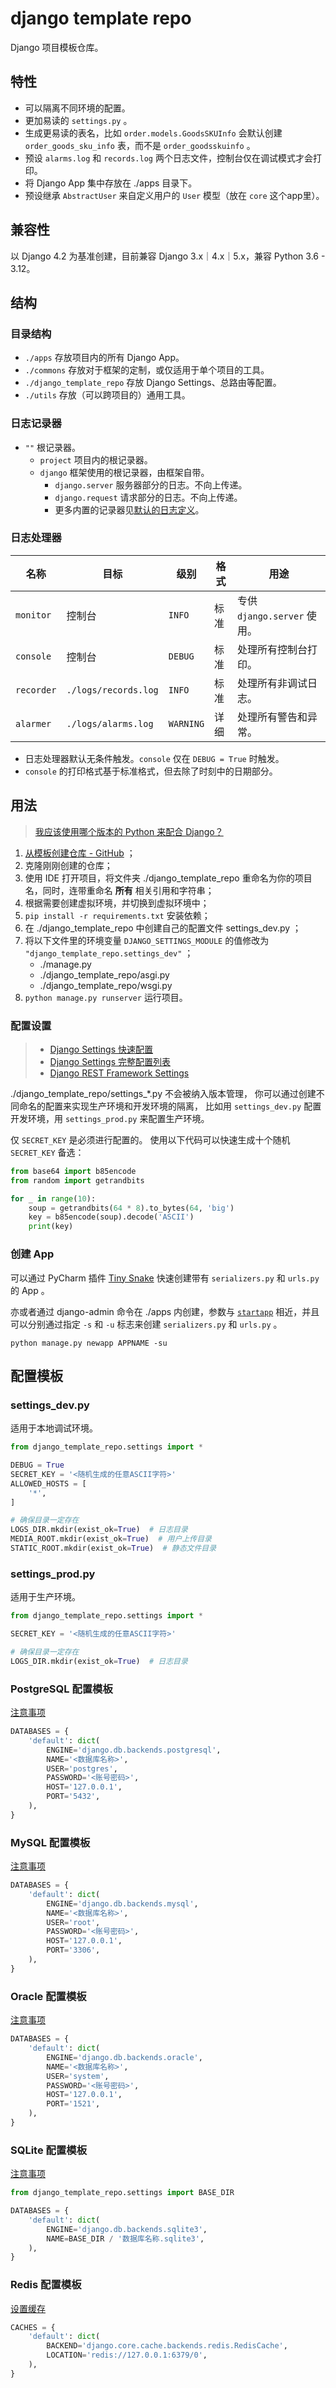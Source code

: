 # django template repo

Django 项目模板仓库。

## 特性

- 可以隔离不同环境的配置。
- 更加易读的 `settings.py` 。
- 生成更易读的表名，比如 `order.models.GoodsSKUInfo` 会默认创建 `order_goods_sku_info` 表，而不是 `order_goodsskuinfo` 。
- 预设 `alarms.log` 和 `records.log` 两个日志文件，控制台仅在调试模式才会打印。
- 将 Django App 集中存放在 ./apps 目录下。
- 预设继承 `AbstractUser` 来自定义用户的 `User` 模型（放在 `core` 这个app里）。

## 兼容性

以 Django 4.2 为基准创建，目前兼容 Django 3.x｜4.x｜5.x，兼容 Python 3.6 - 3.12。

## 结构

### 目录结构

- `./apps` 存放项目内的所有 Django App。
- `./commons` 存放对于框架的定制，或仅适用于单个项目的工具。
- `./django_template_repo` 存放 Django Settings、总路由等配置。
- `./utils` 存放（可以跨项目的）通用工具。

### 日志记录器

- `""` 根记录器。
  - `project` 项目内的根记录器。
  - `django` 框架使用的根记录器，由框架自带。
    - `django.server` 服务器部分的日志。不向上传递。
    - `django.request` 请求部分的日志。不向上传递。
    - 更多内置的记录器见[默认的日志定义](https://docs.djangoproject.com/zh-hans/4.2/ref/logging/#default-logging-definition)。

### 日志处理器

| 名称         | 目标                   | 级别        | 格式 | 用途                     |
|------------|----------------------|-----------|----|------------------------|
| `monitor`  | 控制台                  | `INFO`    | 标准 | 专供 `django.server` 使用。 |
| `console`  | 控制台                  | `DEBUG`   | 标准 | 处理所有控制台打印。             |
| `recorder` | `./logs/records.log` | `INFO`    | 标准 | 处理所有非调试日志。             |
| `alarmer`  | `./logs/alarms.log`  | `WARNING` | 详细 | 处理所有警告和异常。             |

- 日志处理器默认无条件触发。`console` 仅在 `DEBUG = True` 时触发。
- `console` 的打印格式基于标准格式，但去除了时刻中的日期部分。

## 用法

> [我应该使用哪个版本的 Python 来配合 Django？](https://docs.djangoproject.com/zh-hans/4.2/faq/install/#what-python-version-can-i-use-with-django)

1. [从模板创建仓库 - GitHub](https://docs.github.com/zh/repositories/creating-and-managing-repositories/creating-a-repository-from-a-template) ；
2. 克隆刚刚创建的仓库；
3. 使用 IDE 打开项目，将文件夹 ./django_template_repo 重命名为你的项目名，同时，连带重命名 **所有** 相关引用和字符串；
4. 根据需要创建虚拟环境，并切换到虚拟环境中；
5. `pip install -r requirements.txt` 安装依赖；
6. 在 ./django_template_repo 中创建自己的配置文件 settings_dev.py ；
7. 将以下文件里的环境变量 `DJANGO_SETTINGS_MODULE` 的值修改为 `"django_template_repo.settings_dev"` ；
   - ./manage.py
   - ./django_template_repo/asgi.py
   - ./django_template_repo/wsgi.py
8. `python manage.py runserver` 运行项目。

### 配置设置

> - [Django Settings 快速配置](https://docs.djangoproject.com/zh-hans/4.2/topics/settings/)
> - [Django Settings 完整配置列表](https://docs.djangoproject.com/zh-hans/4.2/ref/settings/)
> - [Django REST Framework Settings](https://www.django-rest-framework.org/api-guide/settings/)

./django_template_repo/settings_*.py 不会被纳入版本管理，
你可以通过创建不同命名的配置来实现生产环境和开发环境的隔离，
比如用 `settings_dev.py` 配置开发环境，用 `settings_prod.py` 来配置生产环境。

仅 `SECRET_KEY` 是必须进行配置的。
使用以下代码可以快速生成十个随机 `SECRET_KEY` 备选：

```python
from base64 import b85encode
from random import getrandbits

for _ in range(10):
    soup = getrandbits(64 * 8).to_bytes(64, 'big')
    key = b85encode(soup).decode('ASCII')
    print(key)
```

### 创建 App

可以通过 PyCharm 插件 [Tiny Snake](https://plugins.jetbrains.com/plugin/24140-tiny-snake/)
快速创建带有 `serializers.py` 和 `urls.py` 的 App 。

亦或者通过 django-admin 命令在 ./apps 内创建，参数与
[`startapp`](https://docs.djangoproject.com/zh-hans/4.2/ref/django-admin/#startapp)
相近，并且可以分别通过指定 `-s` 和 `-u` 标志来创建 `serializers.py` 和 `urls.py` 。

```shell
python manage.py newapp APPNAME -su
```

## 配置模板

### settings_dev.py

适用于本地调试环境。

```python
from django_template_repo.settings import *

DEBUG = True
SECRET_KEY = '<随机生成的任意ASCII字符>'
ALLOWED_HOSTS = [
    '*',
]

# 确保目录一定存在
LOGS_DIR.mkdir(exist_ok=True)  # 日志目录
MEDIA_ROOT.mkdir(exist_ok=True)  # 用户上传目录
STATIC_ROOT.mkdir(exist_ok=True)  # 静态文件目录
```

### settings_prod.py

适用于生产环境。

```python
from django_template_repo.settings import *

SECRET_KEY = '<随机生成的任意ASCII字符>'

# 确保目录一定存在
LOGS_DIR.mkdir(exist_ok=True)  # 日志目录
```

### PostgreSQL 配置模板

[注意事项](https://docs.djangoproject.com/zh-hans/4.2/ref/databases/#postgresql-notes)

```python
DATABASES = {
    'default': dict(
        ENGINE='django.db.backends.postgresql',
        NAME='<数据库名称>',
        USER='postgres',
        PASSWORD='<账号密码>',
        HOST='127.0.0.1',
        PORT='5432',
    ),
}
```

### MySQL 配置模板

[注意事项](https://docs.djangoproject.com/zh-hans/4.2/ref/databases/#mysql-notes)

```python
DATABASES = {
    'default': dict(
        ENGINE='django.db.backends.mysql',
        NAME='<数据库名称>',
        USER='root',
        PASSWORD='<账号密码>',
        HOST='127.0.0.1',
        PORT='3306',
    ),
}
```

### Oracle 配置模板

[注意事项](https://docs.djangoproject.com/zh-hans/4.2/ref/databases/#oracle-notes)

```python
DATABASES = {
    'default': dict(
        ENGINE='django.db.backends.oracle',
        NAME='<数据库名称>',
        USER='system',
        PASSWORD='<账号密码>',
        HOST='127.0.0.1',
        PORT='1521',
    ),
}
```

### SQLite 配置模板

[注意事项](https://docs.djangoproject.com/zh-hans/4.2/ref/databases/#sqlite-notes)

```python
from django_template_repo.settings import BASE_DIR

DATABASES = {
    'default': dict(
        ENGINE='django.db.backends.sqlite3',
        NAME=BASE_DIR / '数据库名称.sqlite3',
    ),
}
```

### Redis 配置模板

[设置缓存](https://docs.djangoproject.com/zh-hans/4.2/topics/cache/#redis)

```python
CACHES = {
    'default': dict(
        BACKEND='django.core.cache.backends.redis.RedisCache',
        LOCATION='redis://127.0.0.1:6379/0',
    ),
}
```
